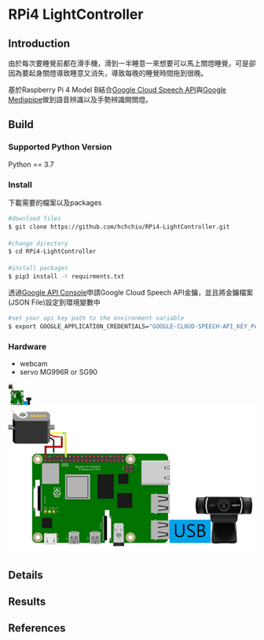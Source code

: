# RPi4 LightController

## Introduction
由於每次要睡覺前都在滑手機，滑到一半睡意一來想要可以馬上關燈睡覺，可是卻因為要起身關燈導致睡意又消失，導致每晚的睡覺時間拖到很晚。

基於Raspberry Pi 4 Model B結合[Google Cloud Speech API](https://cloud.google.com/speech-to-text)與[Google Mediapipe](https://google.github.io/mediapipe/)做到語音辨識以及手勢辨識開關燈。

## Build

### Supported Python Version
Python == 3.7

### Install
下載需要的檔案以及packages
```bash
#download files
$ git clone https://github.com/hchchiu/RPi4-LightController.git

#change directory
$ cd RPi4-LightController

#install packages
$ pip3 install -r requirments.txt
```

透過[Google API Console](https://console.developers.google.com/)申請Google Cloud Speech API金鑰，並且將金鑰檔案(JSON File)設定到環境變數中
```bash
#set your api key path to the environment variable
$ export GOOGLE_APPLICATION_CREDENTIALS="GOOGLE-CLOUD-SPEECH-API_KEY_PATH"
```

### Hardware
- webcam
- servo MG996R or SG90

<a href="url"><img src="https://github.com/hchchiu/RPi4-LightController/blob/master/github.png" align="left" height="48" width="48" ></a>
![image](https://github.com/hchchiu/RPi4-LightController/blob/master/github.png)

## Details

## Results

## References
